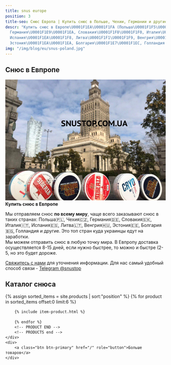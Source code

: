 ```yaml
---
title: snus europe
position: 3
title-seo: Снюс Европа | Купить снюс в Польше, Чехии, Германии и другие
descr: "Купить снюс в Европе\U0001F1EA\U0001F1FA (Польша\U0001F1F5\U0001F1F1, Чехия\U0001F1E8\U0001F1FF,
  Германия\U0001F1E9\U0001F1EA, Словакия\U0001F1F8\U0001F1F0, Италия\U0001F1EE\U0001F1F9,
  Испания\U0001F1EA\U0001F1F8, Литва\U0001F1F1\U0001F1F9, Венгрия\U0001F1ED\U0001F1FA,
  Эстония\U0001F1EA\U0001F1EA, Болгария\U0001F1E7\U0001F1EC, Голландия и другие)."
img: "/img/blog/eu/snus-poland.jpg"
---
```


<section class="mb-4">
	<h1>Снюс в Евпропе</h1>
	<div class="row">
		<div class="col-md-7">
			<img class="img-fluid" src="/img/blog/eu/snus-poland.jpg" alt="Snus Poland (Snus Warsaw)">
		</div>
		<div class="col-md-5">
			<strong>Купить снюс в Евпропе</strong>
			<p>Мы отправляем снюс <b>по всему миру</b>, чаще всего заказывают снюс в таких странах: Польша🇵🇱, Чехия🇨🇿, Германия🇩🇪, Словакия🇸🇰, Италия🇮🇹, Испания🇪🇸, Литва🇱🇹, Венгрия🇭🇺, Эстония🇪🇪, Болгария🇧🇬, Голландия и другие. Это топ стран куда украинцы едут на заработки.<br>
			Мы можем отправить снюс в любую точку мира. В Евпропу доставка осуществляется 8-15 дней, если нужно быстрее, то можно и быстре (2-5, но это будет дороже.</p>
			<p><a href="#contactModal" data-toggle="modal" data-target="#contactModal">Свяжитесь с нами</a> для уточнения информации. Для нас самый удобный способ связи - <a href="//t.me/snustop" target="_blank" title="Telegram"><i class="icon-telegram"></i>Telegram @snustop</a></p>
		</div>
	</div>
</section>

<section class="mb-4">
	<h2>Каталог снюса</h2>
	<div class="row catalog">
		<!-- PRODUCTS start -->
		<!-- PRODUCT START -->
		{% assign sorted_items = site.products | sort:"position" %}
		{% for product in sorted_items offset:0 limit:6 %}
		
		{% include item-product.html %}

		{% endfor %}
		<!-- PRODUCT END -->
		<!-- PRODUCTS end -->
	</div>
	<div>
		<a class="btn btn-primary" href="/" role="button">Больше товаров</a>
	</div>
</section>

